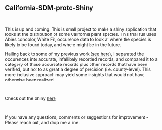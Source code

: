 ## California-SDM-proto-Shiny

<br>

This is up and coming.
This is small project to make a shiny application that looks at the distribution of some California plant species. This trial run uses Abies concolor, White Fir, occurence data to look at where the species is likely to be found today, and where might be in the future.

Hailing back to some of my previous work ([see here](https://onlinelibrary.wiley.com/doi/abs/10.1111/geb.13628)), I separated the occurences into accurate, infallibaly recorded records, and compared it to a category of those accureate records plus other records that have been verified, but not to as great a degree of precision (i.e. county-level). This more inclusive approach may yield some insights that would not have otherwise been realized.

<br>

Check out the Shiny [here](https://hd013.shinyapps.io/app_3pub/)

<br>


If you have any questions, comments or suggestions for improvement - Please reach out, and drop me a line.

<br>
